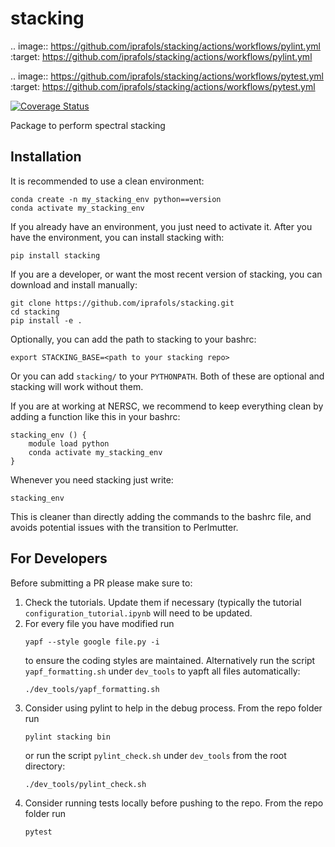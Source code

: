 # stacking

.. image:: https://github.com/iprafols/stacking/actions/workflows/pylint.yml
    :target: https://github.com/iprafols/stacking/actions/workflows/pylint.yml

.. image:: https://github.com/iprafols/stacking/actions/workflows/pytest.yml
    :target: https://github.com/iprafols/stacking/actions/workflows/pytest.yml

[![Coverage Status](https://coveralls.io/repos/github/iprafols/stacking/badge.svg?branch=main)](https://coveralls.io/github/iprafols/stacking?branch=main)

Package to perform spectral stacking

## Installation
It is recommended to use a clean environment:
```
conda create -n my_stacking_env python==version
conda activate my_stacking_env
```
If you already have an environment, you just need to activate it.
After you have the environment, you can install stacking with:
```
pip install stacking
```
If you are a developer, or want the most recent version of stacking, you can download and install manually:
```
git clone https://github.com/iprafols/stacking.git
cd stacking
pip install -e .
```
Optionally, you can add the path to stacking to your bashrc:
```
export STACKING_BASE=<path to your stacking repo>
```
Or you can add `stacking/` to your `PYTHONPATH`. Both of these are optional and stacking will work without them.

If you are at working at NERSC, we recommend to keep everything clean by adding a function like this in your bashrc:
```
stacking_env () {
    module load python
    conda activate my_stacking_env
}
```
Whenever you need stacking just write:
```
stacking_env
```
This is cleaner than directly adding the commands to the bashrc file, and avoids potential issues with the transition to Perlmutter.


## For Developers
Before submitting a PR please make sure to:
1. Check the tutorials. Update them if necessary (typically the tutorial `configuration_tutorial.ipynb` will need to be updated.
2. For every file you have modified run
   ```
   yapf --style google file.py -i
   ```
   to ensure the coding styles are maintained. Alternatively run the script `yapf_formatting.sh` under `dev_tools` to yapft all files automatically:
   ```
   ./dev_tools/yapf_formatting.sh
   ```
3. Consider using pylint to help in the debug process. From the repo folder run
   ```
   pylint stacking bin
   ```
   or run the script `pylint_check.sh` under `dev_tools` from the root directory:
   ```
   ./dev_tools/pylint_check.sh
   ```
4. Consider running tests locally before pushing to the repo. From the repo folder run
   ```
   pytest
   ```

